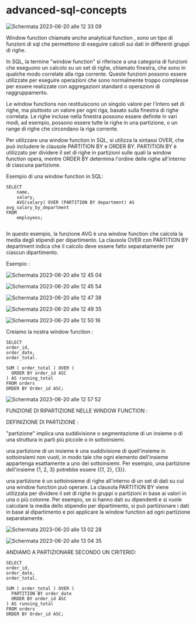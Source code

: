 # advanced-sql-concepts


![Schermata 2023-06-20 alle 12 33 09](https://github.com/MrMagicalSoftware/advanced-sql-concepts/assets/98833112/c91fd770-db5a-4d35-b767-753b04f3f471)


Window function chiamate anche analytical function , sono un tipo di funzioni di sql che permettono di eseguire calcoli sui dati in differenti gruppi di righe.


In SQL, la termine "window function" si riferisce a una categoria di funzioni che eseguono un calcolo su un set di righe, chiamato finestra, che sono in qualche modo correlate alla riga corrente. Queste funzioni possono essere utilizzate per eseguire operazioni che sono normalmente troppo complesse per essere realizzate con aggregazioni standard o operazioni di raggruppamento.

Le window functions non restituiscono un singolo valore per l'intero set di righe, ma piuttosto un valore per ogni riga, basato sulla finestra di righe correlata. Le righe incluse nella finestra possono essere definite in vari modi, ad esempio, possono essere tutte le righe in una partizione, o un range di righe che circondano la riga corrente.

Per utilizzare una window function in SQL, si utilizza la sintassi OVER, che può includere le clausole PARTITION BY e ORDER BY. PARTITION BY è utilizzato per dividere il set di righe in partizioni sulle quali la window function opera, mentre ORDER BY determina l'ordine delle righe all'interno di ciascuna partizione.

Esempio di una window function in SQL:


```
SELECT
    name,
    salary,
    AVG(salary) OVER (PARTITION BY department) AS avg_salary_by_department
FROM
    employees;


```



In questo esempio, la funzione AVG è una window function che calcola la media degli stipendi per dipartimento. La clausola OVER con PARTITION BY department indica che il calcolo deve essere fatto separatamente per ciascun dipartimento.


Esempio :


![Schermata 2023-06-20 alle 12 45 04](https://github.com/MrMagicalSoftware/advanced-sql-concepts/assets/98833112/91757bff-d80b-4a3a-a7c7-f68135484241)



![Schermata 2023-06-20 alle 12 45 54](https://github.com/MrMagicalSoftware/advanced-sql-concepts/assets/98833112/43016333-2bc1-448a-bd56-19f4a2f1236c)



![Schermata 2023-06-20 alle 12 47 38](https://github.com/MrMagicalSoftware/advanced-sql-concepts/assets/98833112/2b3e9dc8-8124-4cf3-aba3-f7fb2cfd59e9)



![Schermata 2023-06-20 alle 12 49 35](https://github.com/MrMagicalSoftware/advanced-sql-concepts/assets/98833112/39253ff2-1a77-434b-a52f-5623c3052a73)


![Schermata 2023-06-20 alle 12 50 16](https://github.com/MrMagicalSoftware/advanced-sql-concepts/assets/98833112/443a0fff-044a-496f-a5ab-9a488915317b)


Creiamo la nostra window function :

```
SELECT
order_id,
order_date,
order_total.

SUM ( order_total ) OVER (
  ORDER BY order_id ASC
) AS running_total
FROM orders
ORDER BY Order_id ASC;
```

![Schermata 2023-06-20 alle 12 57 52](https://github.com/MrMagicalSoftware/advanced-sql-concepts/assets/98833112/2ff2a0e6-1953-4c83-8272-925e6d8f21e4)


FUNZIONE DI RIPARTIZIONE NELLE WINDOW FUNCTION :

DEFINIZIONE DI PARTIZIONE :

"partizione" implica una suddivisione o segmentazione di un insieme o di una struttura in parti più piccole o in sottoinsiemi.

una partizione di un insieme è una suddivisione di quell'insieme in sottoinsiemi non vuoti, in modo tale che ogni elemento dell'insieme appartenga esattamente a uno dei sottoinsiemi. Per esempio, una partizione dell'insieme {1, 2, 3} 
potrebbe essere {{1, 2}, {3}}.

una partizione è un sottoinsieme di righe all'interno di un set di dati su cui una window function può operare. La clausola PARTITION BY viene utilizzata per dividere il set di righe in gruppi o partizioni in base ai valori in una o più colonne. Per esempio, se si hanno dati su dipendenti e si vuole calcolare la media dello stipendio per dipartimento, si può partizionare i dati in base al dipartimento e poi applicare la window function ad ogni partizione separatamente.


![Schermata 2023-06-20 alle 13 02 28](https://github.com/MrMagicalSoftware/advanced-sql-concepts/assets/98833112/dae5472d-46fe-475b-b269-81b4534360f5)


![Schermata 2023-06-20 alle 13 04 35](https://github.com/MrMagicalSoftware/advanced-sql-concepts/assets/98833112/1964631a-55cf-4b75-a21d-46d5aca0d9d5)



ANDIAMO A PARTIZIONARE SECONDO UN CRITERIO:




```
SELECT
order_id,
order_date,
order_total.

SUM ( order_total ) OVER (
  PARTITION BY order_date
  ORDER BY order_id ASC
) AS running_total
FROM orders
ORDER BY Order_id ASC;
```














